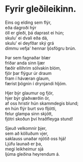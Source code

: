 # Fyrir gleðileikinn.

Eins og elding sem flýr,\
eða dagroði hýr\
öll er gleði, þá daprast ei hún;\
skulu' ei dvali eða dá,\
skulu' ei deyfðar ský grá\
dimmu vefja' hennar ljósfögru brún.

Þar sem fagnaðar blær\
friðar anda sinn ljær\
fæðir ellihrim sólvakin blóm,\
fjör þar flýgur úr draum\
fram í háværan glaum,\
færist þögnin í drynjandi hljóm.

Hjer býr glaumur og fjör,\
hjer býr glaðværðin ör,\
af oss hristir hún skammdegis blund;\
en hún flýr burt svo fljótti,\
felur glampa sinn skjótt,\
fjötri skoðun því hraðfleyga stund!

Sjeuð velkomnir þjer,\
sem að kölluðum vjer,\
saklauss unaðar njótið oss hjá!\
Ljúfu launað er þa,\
megi leikheimur sjá\
ljúma gleðina heyrendum á.
